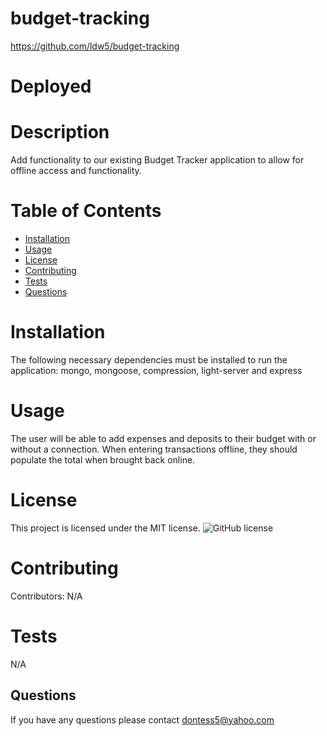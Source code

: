 # budget-tracking
https://github.com/ldw5/budget-tracking

# Deployed

# Description
Add functionality to our existing Budget Tracker application to allow for offline access and functionality. 
# Table of Contents
* [Installation](#installation)
* [Usage](#usage)
* [License](#license)
* [Contributing](#contributing)
* [Tests](#tests)
* [Questions](#questions)
# Installation
The following necessary dependencies must be installed to run the application:
mongo, mongoose, compression, light-server and express
# Usage
The user will be able to add expenses and deposits to their budget with or without a connection. When entering transactions offline, they should populate the total when brought back online.
# License
This project is licensed under the MIT license.
![GitHub license](https://img.shields.io/badge/license-MIT-blue.svg)

# Contributing
Contributors: N/A
# Tests
N/A
## Questions
If you have any questions please contact dontess5@yahoo.com